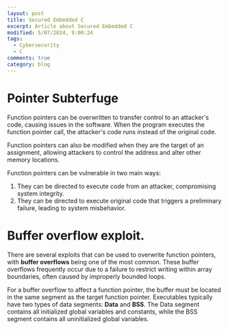 ```yaml
---
layout: post
title: Secured Embedded C
excerpt: Article about Secured Embedded C
modified: 5/07/2024, 9:00:24
tags:
  - Cybersecurity
  - C
comments: true
category: blog
---
```


# Pointer Subterfuge
Function pointers can be overwritten to transfer control to an attacker's code, causing issues in the software. When the program executes the function pointer call, the attacker's code runs instead of the original code.

Function pointers can also be modified when they are the target of an assignment, allowing attackers to control the address and alter other memory locations.

Function pointers can be vulnerable in two main ways:
1. They can be directed to execute code from an attacker, compromising system integrity.
2. They can be directed to execute original code that triggers a preliminary failure, leading to system misbehavior.

# Buffer overflow exploit.
There are several exploits that can be used to overwrite function pointers, with **buffer overflows** being one of the most common. These buffer overflows frequently occur due to a failure to restrict writing within array boundaries, often caused by improperly bounded loops.

For a buffer overflow to affect a function pointer, the buffer must be located in the same segment as the target function pointer. Executables typically have two types of data segments: **Data** and **BSS**. The Data segment contains all initialized global variables and constants, while the BSS segment contains all uninitialized global variables.

